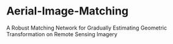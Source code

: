 # Aerial-Image-Matching
A Robust Matching Network for Gradually Estimating Geometric Transformation on Remote Sensing Imagery
